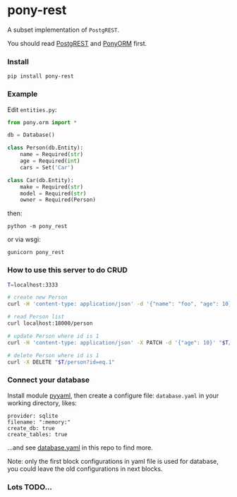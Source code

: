# pony-rest

A subset implementation of `PostgREST`.

You should read [PostgREST](http://postgrest.org/) and [PonyORM](https://docs.ponyorm.com/) first.

### Install

```
pip install pony-rest
```

### Example

Edit `entities.py`:

```python
from pony.orm import *

db = Database()

class Person(db.Entity):
    name = Required(str)
    age = Required(int)
    cars = Set('Car')

class Car(db.Entity):
    make = Required(str)
    model = Required(str)
    owner = Required(Person)
```

then:
```
python -m pony_rest
```

or via wsgi:
```
gunicorn pony_rest
```

### How to use this server to do CRUD

```sh
T=localhost:3333

# create new Person
curl -H 'content-type: application/json' -d '{"name": "foo", "age": 10}' $T/person

# read Person list
curl localhost:18000/person

# update Person where id is 1
curl -H 'content-type: application/json' -X PATCH -d '{"age": 10}' "$T/person?id=eq.1"

# delete Person where id is 1
curl -X DELETE "$T/person?id=eq.1"
```

### Connect your database

Install module [pyyaml](https://pyyaml.org/), then create a configure file: `database.yaml` in your working directory, likes:
```
provider: sqlite
filename: ":memory:"
create_db: true
create_tables: true
```

...and see [database.yaml](database.yaml) in this repo to find more.

Note: only the first block configurations in yaml file is used for database,
you could leave the old configurations in next blocks.

### Lots TODO...
